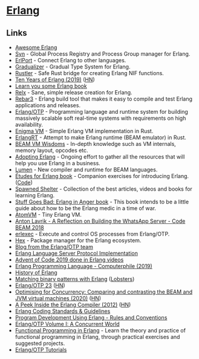 # [Erlang](https://www.erlang.org/)

## Links

- [Awesome Erlang](https://github.com/drobakowski/awesome-erlang)
- [Syn](https://github.com/ostinelli/syn) - Global Process Registry and Process Group manager for Erlang.
- [ErlPort](https://github.com/hdima/erlport) - Connect Erlang to other languages.
- [Gradualizer](https://github.com/josefs/Gradualizer) - Gradual Type System for Erlang.
- [Rustler](https://github.com/rusterlium/rustler) - Safe Rust bridge for creating Erlang NIF functions.
- [Ten Years of Erlang (2019)](https://ferd.ca/ten-years-of-erlang.html) ([HN](https://news.ycombinator.com/item?id=20382126))
- [Learn you some Erlang book](https://learnyousomeerlang.com/content)
- [Relx](https://github.com/erlware/relx) - Sane, simple release creation for Erlang.
- [Rebar3](https://github.com/erlang/rebar3) - Erlang build tool that makes it easy to compile and test Erlang applications and releases.
- [Erlang/OTP](https://github.com/erlang/otp) - Programming language and runtime system for building massively scalable soft real-time systems with requirements on high availability.
- [Enigma VM](https://github.com/archseer/enigma) - Simple Erlang VM implementation in Rust.
- [ErlangRT](https://github.com/kvakvs/ErlangRT) - Attempt to make Erlang runtime (BEAM emulator) in Rust.
- [BEAM VM Wisdoms](http://beam-wisdoms.clau.se/en/latest/) - In-depth knowledge such as VM internals, memory layout, opcodes etc.
- [Adopting Erlang](https://adoptingerlang.org/) - Ongoing effort to gather all the resources that will help you use Erlang in a business.
- [Lumen](https://github.com/lumen/lumen) - New compiler and runtime for BEAM languages.
- [Études for Erlang book](http://www.r-5.org/files/books/computers/languages/erlang/erlang/David_Eisenberg-Etudes_for_Erlang-EN.pdf) - Companion exercises for introducing Erlang. ([Code](https://github.com/oreillymedia/etudes-for-erlang))
- [Spawned Shelter](http://spawnedshelter.com/) - Collection of the best articles, videos and books for learning Erlang.
- [Stuff Goes Bad: Erlang in Anger book](https://www.erlang-in-anger.com/) - This book intends to be a little guide about how to be the Erlang medic in a time of war.
- [AtomVM](https://github.com/bettio/AtomVM) - Tiny Erlang VM.
- [Anton Lavrik - A Reflection on Building the WhatsApp Server - Code BEAM 2018](https://www.youtube.com/watch?v=LJx6mUEFAqQ)
- [erlexec](https://github.com/saleyn/erlexec) - Execute and control OS processes from Erlang/OTP.
- [Hex](https://hex.pm/) - Package manager for the Erlang ecosystem.
- [Blog from the Erlang/OTP team](http://blog.erlang.org/)
- [Erlang Language Server Protocol Implementation](https://github.com/erlang-ls/erlang_ls)
- [Advent of Code 2019 done in Erlang videos](https://www.youtube.com/watch?v=TqzBchjZw4Q)
- [Erlang Programming Language - Computerphile (2019)](https://www.youtube.com/watch?v=SOqQVoVai6s)
- [History of Erlang](https://dl.acm.org/doi/abs/10.1145/1238844.1238850)
- [Matching binary patterns with Erlang](https://dev.to/l1x/matching-binary-patterns-11kh) ([Lobsters](https://lobste.rs/s/3a9e2a/matching_binary_patterns_with_erlang))
- [Erlang/OTP 23](https://www.erlang.org/news/140) ([HN](https://news.ycombinator.com/item?id=23166554))
- [Optimising for Concurrency: Comparing and contrasting the BEAM and JVM virtual machines (2020)](https://www.erlang-solutions.com/blog/optimising-for-concurrency-comparing-and-contrasting-the-beam-and-jvm-virtual-machines.html) ([HN](https://news.ycombinator.com/item?id=23168119))
- [A Peek Inside the Erlang Compiler (2012)](https://prog21.dadgum.com/127.html) ([HN](https://news.ycombinator.com/item?id=23465128))
- [Erlang Coding Standards & Guidelines](https://github.com/Inaka/erlang_guidelines)
- [Program Development Using Erlang - Rules and Conventions](http://www.erlang.se/doc/programming_rules.shtml)
- [Erlang/OTP Volume I: A Concurrent World](https://books.altenwald.com/book/en-erlang-i)
- [Functional Programming in Erlang](https://www.futurelearn.com/courses/functional-programming-erlang) - Learn the theory and practice of functional programming in Erlang, through practical exercises and suggested projects.
- [Erlang/OTP Tutorials](https://www.youtube.com/playlist?list=PLtxpRMx6AFTHLMhDaamt7twDaRj_qcrM5)
